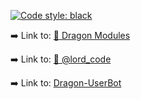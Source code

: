 [![Code style: black](https://img.shields.io/badge/code%20style-black-000000.svg)](https://github.com/psf/black)

➡️ Link to:
[🐉 Dragon Modules](https://t.me/dragon_modules)

➡️ Link to:
[🎲 @lord_code](https://t.me/lord_code)

➡️ Link to:
[Dragon-UserBot](https://github.com/Dragon-Userbot/Dragon-Userbot)
